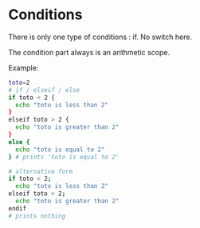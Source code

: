 
# Conditions

There is only one type of conditions : if. No switch here.

The condition part always is an arithmetic scope.

Example:
```bash
toto=2
# if / elseif / else
if toto < 2 {
  echo "toto is less than 2"
}
elseif toto > 2 {
  echo "toto is greater than 2"
}
else {
  echo "toto is equal to 2"
} # prints 'toto is equal to 2'

# alternative form
if toto < 2;
  echo "toto is less than 2"
elseif toto > 2;
  echo "toto is greater than 2"
endif
# prints nothing
```


